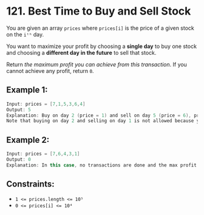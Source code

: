 # 121. Best Time to Buy and Sell Stock

You are given an array `prices` where `prices[i]` is the price of a given stock on the `iᵗʰ` day.

You want to maximize your profit by choosing a **single day** to buy one stock and choosing a **different day in the future** to sell that stock.

Return _the maximum profit you can achieve from this transaction_. If you cannot achieve any profit, return `0`.

## Example 1:

```java
Input: prices = [7,1,5,3,6,4]
Output: 5
Explanation: Buy on day 2 (price = 1) and sell on day 5 (price = 6), profit = 6-1 = 5.
Note that buying on day 2 and selling on day 1 is not allowed because you must buy before you sell.
```

## Example 2:

```java
Input: prices = [7,6,4,3,1]
Output: 0
Explanation: In this case, no transactions are done and the max profit = 0.
```

## Constraints:

- `1 <= prices.length <= 10⁵`
- `0 <= prices[i] <= 10⁴`
